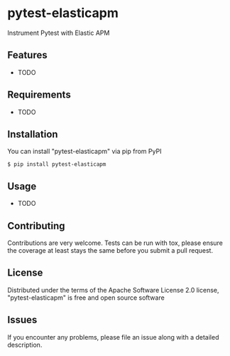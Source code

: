 # pytest-elasticapm

Instrument Pytest with Elastic APM


## Features

* TODO


## Requirements

* TODO


## Installation

You can install "pytest-elasticapm" via pip from PyPI

    $ pip install pytest-elasticapm


## Usage

* TODO

## Contributing

Contributions are very welcome. Tests can be run with tox, please ensure
the coverage at least stays the same before you submit a pull request.

## License

Distributed under the terms of the Apache Software License 2.0 license, "pytest-elasticapm" is free and open source software


## Issues

If you encounter any problems, please file an issue along with a detailed description.
